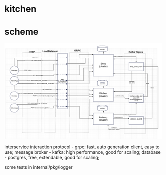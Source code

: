 # kitchen
# scheme  
![Scheme.png](Scheme.png)

interservice interaction protocol - grpc: fast, auto generation client, easy to use;
message broker - kafka: high performance, good for scaling;
database - postgres, free, extendable, good for scaling;

some tests in internal/pkg/logger

